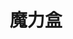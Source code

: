 ---
description: 离线下载三个短视频，供你在没有网络的时候消遣。
layout: post
results:
- primaryGenreName: Entertainment
  version: '1.0'
  trackViewUrl: https://itunes.apple.com/cn/app/mo-li-he/id702959821?mt=8&uo=4
  artworkUrl100: http://a2.phobos.apple.com/us/r30/Purple4/v4/b8/37/76/b837760b-d633-0cb0-2275-1dd9f483adc8/mzl.lfvnreta.png
  artworkUrl60: http://a197.phobos.apple.com/us/r30/Purple/v4/84/96/32/8496324e-d953-8ac3-8923-fe567eeca6c3/mlogo_120.png
  userRatingCountForCurrentVersion: 7
  sellerName: Honorary Academy Ltd.
  supportedDevices:
  - iPad2Wifi
  - iPadThirdGen
  - iPhone4
  - iPadMini
  - iPodTouchFifthGen
  - iPadMini4G
  - iPhone5s
  - iPhone5c
  - iPad23G
  - iPadFourthGen
  - iPhone5
  - iPadThirdGen4G
  - iPhone4S
  - iPadFourthGen4G
  genres:
  - 娱乐
  - 摄影与录像
  trackName: 魔力盒
  description: "“魔力盒”是V电影团队为影迷开发的一款休闲应用，旨在帮助你度过公交地铁中，没信号时百无聊赖的时光。 \n       魔力盒会在wifi环境下自动为你缓存三部优秀短片，不消耗任何移动网络流量；三部短片大小控制在100Mb以内，看完自动删除，不浪费储存空间。\n\n======
    「魔力盒」团队 ====== \nV电影官方网站: http://www.vmovier.com \nV电影客户端: app store搜索“V电影”，随时查看最新最好微电影短片
    \n官方新浪微博: @V电影 \n官方微信账号: v_vmovier \n意见反馈: service@vmovier.com"
  price: 0
  trackId: 702959821
  releaseDate: '2013-11-05T02:57:27Z'
  screenshotUrls:
  - http://a2.mzstatic.com/us/r30/Purple/v4/eb/27/80/eb27805a-a505-6f97-79d5-cfe76591fb25/screen1136x1136.jpeg
  - http://a2.mzstatic.com/us/r30/Purple4/v4/0d/92/ca/0d92ca21-9700-10a3-a470-1a26315b774c/screen1136x1136.jpeg
  - http://a4.mzstatic.com/us/r30/Purple4/v4/06/f1/ce/06f1ce34-547d-4a60-84ed-a312147d1c76/screen1136x1136.jpeg
  - http://a5.mzstatic.com/us/r30/Purple4/v4/7a/10/89/7a1089ac-66af-38eb-98ad-1ba0ed02b024/screen1136x1136.jpeg
  artistViewUrl: https://itunes.apple.com/cn/artist/honorary-academy-ltd./id721185893?uo=4
  primaryGenreId: 6016
  userRatingCount: 7
  averageUserRatingForCurrentVersion: 5
  kind: software
  fileSizeBytes: '7301483'
  bundleId: com.molihe
  trackContentRating: 12+
  artistName: Honorary Academy Ltd.
  trackCensoredName: 魔力盒
  isGameCenterEnabled: false
  contentAdvisoryRating: 12+
  languageCodesISO2A:
  - EN
  - ZH
  averageUserRating: 5
  features: &a []
  wrapperType: software
  artworkUrl512: http://a2.phobos.apple.com/us/r30/Purple4/v4/b8/37/76/b837760b-d633-0cb0-2275-1dd9f483adc8/mzl.lfvnreta.png
  formattedPrice: 免费
  artistId: 721185893
  genreIds:
  - '6016'
  - '6008'
  currency: CNY
  ipadScreenshotUrls: *a
category: 娱乐
tags: tag1
resultCount: 1
title: 魔力盒

---